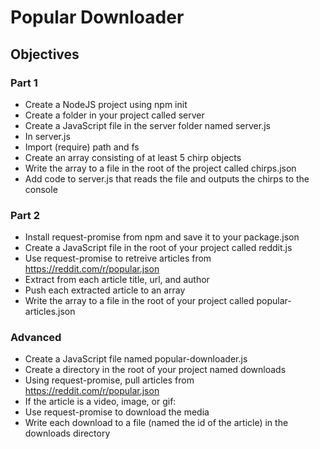 # Popular Downloader

## Objectives

### Part 1

* Create a NodeJS project using npm init
* Create a folder in your project called server
* Create a JavaScript file in the server folder named server.js
* In server.js
* Import (require) path and fs
* Create an array consisting of at least 5 chirp objects
* Write the array to a file in the root of the project called chirps.json
* Add code to server.js that reads the file and outputs the chirps to the console

### Part 2

* Install request-promise from npm and save it to your package.json
* Create a JavaScript file in the root of your project called reddit.js
* Use request-promise to retreive articles from https://reddit.com/r/popular.json
* Extract from each article title, url, and author
* Push each extracted article to an array
* Write the array to a file in the root of your project called popular-articles.json

### Advanced

* Create a JavaScript file named popular-downloader.js
* Create a directory in the root of your project named downloads
* Using request-promise, pull articles from https://reddit.com/r/popular.json
* If the article is a video, image, or gif:
* Use request-promise to download the media
* Write each download to a file (named the id of the article) in the downloads directory

